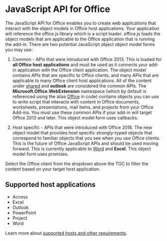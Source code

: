 
# JavaScript API for Office

The JavaScript API for Office enables you to create web applications that interact with the object models in Office host applications. Your application will reference the office.js library which is a script loader. office.js loads the object models that are applicable to the Office application that is running the add-in. There are two potential JavaScript object object model forms you may use:

1) Common - APIs that were introduced with Office 2013. This is loaded for **all Office host applications** and must be used as it connects your add-in application with the Office client application. The object model contains APIs that are specific to Office clients, and many APIs that are applicable to many Office client host applications. All of the content under [shared](../reference/shared/shared-api.md) and **outlook** are considered the common APIs. The  **Microsoft.Office.WebExtension** namespace (which by default is referenced using the alias [Office](../reference/shared/office.md) in code) contains objects you can use to write script that interacts with content in Office documents, worksheets, presentations, mail items, and projects from your Office Add-ins. You must use these common APIs if your add-in will target Office 2013 and later. This object model form uses callbacks.

2) Host specific - APIs that were introduced with Office 2016. The new object model that provides host specific strongly-typed objects that correspond to familiar objects that you see when you use Office clients. This is the future of Office JavaScript APIs and should be used moving forward. This is currently applicable to [Word](../reference/word/word-add-ins-javascript-reference.md) and **Excel**.  This object model form uses promises.

Select the Office client from the dropdown above the TOC to filter the content based on your target host application.

## Supported host applications
* Access
* Excel
* Outlook
* PowerPoint
* Project
* Word

Learn more about [supported hosts and other requirements](../docs/overview/requirements-for-running-office-add-ins.md).
